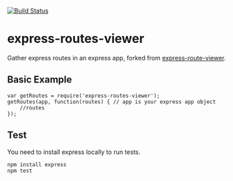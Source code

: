 [![Build Status](https://travis-ci.org/rjmacarthy/express-route-viewer.svg?branch=master)](https://travis-ci.org/rjmacarthy/express-route-viewer)

# express-routes-viewer

Gather express routes in an express app, forked from [express-route-viewer](https://github.com/sleuthg/express-route-viewer).

## Basic Example

```
var getRoutes = require('express-routes-viewer');
getRoutes(app, function(routes) { // app is your express app object
    //routes
});
```

## Test

You need to install express locally to run tests.

```
npm install express
npm test
```

